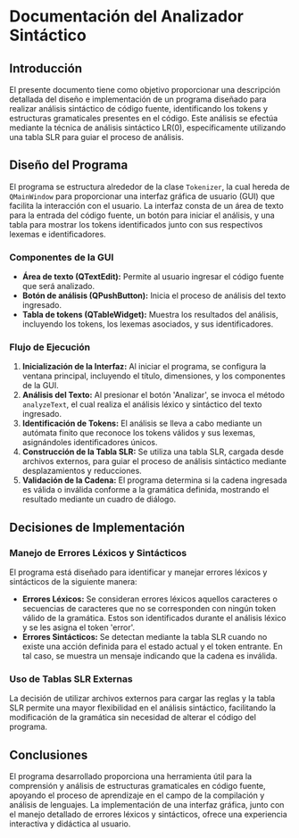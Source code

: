 # Documentación del Analizador Sintáctico

## Introducción

El presente documento tiene como objetivo proporcionar una descripción detallada del diseño e implementación de un programa diseñado para realizar análisis sintáctico de código fuente, identificando los tokens y estructuras gramaticales presentes en el código. Este análisis se efectúa mediante la técnica de análisis sintáctico LR(0), específicamente utilizando una tabla SLR para guiar el proceso de análisis.

## Diseño del Programa

El programa se estructura alrededor de la clase `Tokenizer`, la cual hereda de `QMainWindow` para proporcionar una interfaz gráfica de usuario (GUI) que facilita la interacción con el usuario. La interfaz consta de un área de texto para la entrada del código fuente, un botón para iniciar el análisis, y una tabla para mostrar los tokens identificados junto con sus respectivos lexemas e identificadores.

### Componentes de la GUI

- **Área de texto (QTextEdit):** Permite al usuario ingresar el código fuente que será analizado.
- **Botón de análisis (QPushButton):** Inicia el proceso de análisis del texto ingresado.
- **Tabla de tokens (QTableWidget):** Muestra los resultados del análisis, incluyendo los tokens, los lexemas asociados, y sus identificadores.

### Flujo de Ejecución

1. **Inicialización de la Interfaz:** Al iniciar el programa, se configura la ventana principal, incluyendo el título, dimensiones, y los componentes de la GUI.
2. **Análisis del Texto:** Al presionar el botón 'Analizar', se invoca el método `analyzeText`, el cual realiza el análisis léxico y sintáctico del texto ingresado.
3. **Identificación de Tokens:** El análisis se lleva a cabo mediante un autómata finito que reconoce los tokens válidos y sus lexemas, asignándoles identificadores únicos.
4. **Construcción de la Tabla SLR:** Se utiliza una tabla SLR, cargada desde archivos externos, para guiar el proceso de análisis sintáctico mediante desplazamientos y reducciones.
5. **Validación de la Cadena:** El programa determina si la cadena ingresada es válida o inválida conforme a la gramática definida, mostrando el resultado mediante un cuadro de diálogo.

## Decisiones de Implementación

### Manejo de Errores Léxicos y Sintácticos

El programa está diseñado para identificar y manejar errores léxicos y sintácticos de la siguiente manera:

- **Errores Léxicos:** Se consideran errores léxicos aquellos caracteres o secuencias de caracteres que no se corresponden con ningún token válido de la gramática. Estos son identificados durante el análisis léxico y se les asigna el token 'error'.
- **Errores Sintácticos:** Se detectan mediante la tabla SLR cuando no existe una acción definida para el estado actual y el token entrante. En tal caso, se muestra un mensaje indicando que la cadena es inválida.

### Uso de Tablas SLR Externas

La decisión de utilizar archivos externos para cargar las reglas y la tabla SLR permite una mayor flexibilidad en el análisis sintáctico, facilitando la modificación de la gramática sin necesidad de alterar el código del programa.

## Conclusiones

El programa desarrollado proporciona una herramienta útil para la comprensión y análisis de estructuras gramaticales en código fuente, apoyando el proceso de aprendizaje en el campo de la compilación y análisis de lenguajes. La implementación de una interfaz gráfica, junto con el manejo detallado de errores léxicos y sintácticos, ofrece una experiencia interactiva y didáctica al usuario.